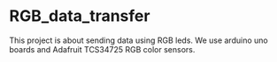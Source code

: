 # RGB_data_transfer

This project is about sending data using RGB leds. We use arduino uno boards and Adafruit TCS34725 RGB color sensors.
